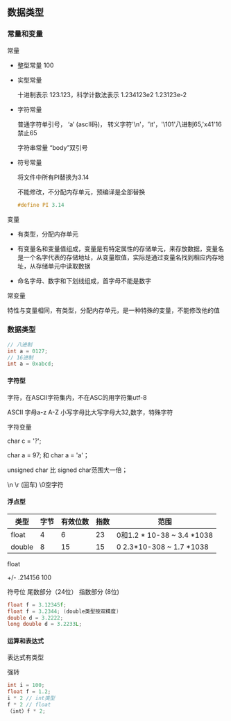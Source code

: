## 数据类型

### 常量和变量

常量

+ 整型常量  100

+ 实型常量  

  十进制表示 123.123，科学计数法表示  1.234123e2  1.23123e-2

+ 字符常量

  普通字符单引号， ‘a’ (ascII码)， 转义字符'\n'，'\t'，'\101'八进制65,'x41'16禁止65

  字符串常量 “body”双引号

+ 符号常量

  将文件中所有PI替换为3.14

  不能修改，不分配内存单元，预编译是全部替换

  ```c
  #define PI 3.14
  ```

变量 

+ 有类型，分配内存单元

+ 有变量名和变量值组成，变量是有特定属性的存储单元，来存放数据，变量名是一个名字代表的存储地址，从变量取值，实际是通过变量名找到相应内存地址，从存储单元中读取数据

+ 命名字母、数字和下划线组成，首字母不能是数字

常变量

特性与变量相同，有类型，分配内存单元，是一种特殊的变量，不能修改他的值

### 数据类型

```c
// 八进制
int a = 0127;
// 16进制
int a = 0xabcd;
```

#### 字符型

字符，在ASCII字符集内，不在ASC的用字符集utf-8

ASCII 字母a-z A-Z 小写字母比大写字母大32,数字，特殊字符

字符变量

char c  = '?';

char a = 97; 和 char a = 'a'；

unsigned char 比 signed char范围大一倍；

\n  \r (回车)  \0空字符

#### 浮点型

| 类型   | 字节 | 有效位数 | 指数 | 范围                       |
| ------ | ---- | -------- | ---- | -------------------------- |
| float  | 4    | 6        | 23   | 0和1.2 * 10-38 ~ 3.4 *1038 |
| double | 8    | 15       | 15   | 0  2.3*10-308 ~ 1.7 *1038  |

float

+/-           			.214156      					100

符号位     			尾数部分（24位）			     指数部分 (8位)

```c
float f = 3.12345f;
float f = 3.2344; (double类型按双精度)
double d = 3.2222;
long double d = 3.2233L;
```

#### 运算和表达式

表达式有类型

强转

```c
int i = 100;
float f = 1.2;
i * 2 // int类型
f * 2 // float
（int）f * 2;
```



